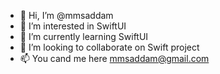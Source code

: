 - 👋 Hi, I’m @mmsaddam
- 👀 I’m interested in SwiftUI
- 🌱 I’m currently learning SwiftUI
- 💞️ I’m looking to collaborate on Swift project
- 📫 You cand me here mmsaddam@gmail.com

<!---
mmsaddam/mmsaddam is a ✨ special ✨ repository because its `README.md` (this file) appears on your GitHub profile.
You can click the Preview link to take a look at your changes.
--->
